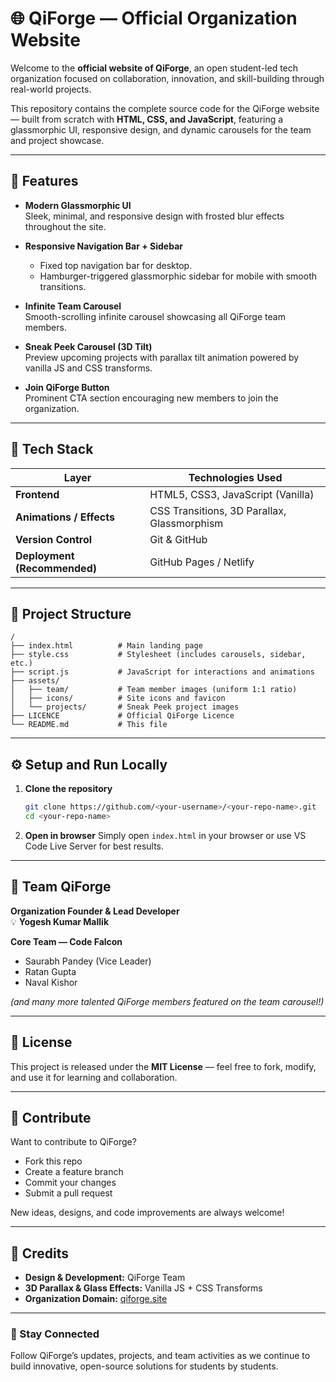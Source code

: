 # 🌐 QiForge — Official Organization Website

Welcome to the **official website of QiForge**, an open student-led tech organization focused on collaboration, innovation, and skill-building through real-world projects.

This repository contains the complete source code for the QiForge website — built from scratch with **HTML, CSS, and JavaScript**, featuring a glassmorphic UI, responsive design, and dynamic carousels for the team and project showcase.

---

## 🚀 Features

- **Modern Glassmorphic UI**  
  Sleek, minimal, and responsive design with frosted blur effects throughout the site.

- **Responsive Navigation Bar + Sidebar**  
  - Fixed top navigation bar for desktop.  
  - Hamburger-triggered glassmorphic sidebar for mobile with smooth transitions.

- **Infinite Team Carousel**  
  Smooth-scrolling infinite carousel showcasing all QiForge team members.

- **Sneak Peek Carousel (3D Tilt)**  
  Preview upcoming projects with parallax tilt animation powered by vanilla JS and CSS transforms.

- **Join QiForge Button**  
  Prominent CTA section encouraging new members to join the organization.

---

## 🧱 Tech Stack

| Layer | Technologies Used |
|-------|--------------------|
| **Frontend** | HTML5, CSS3, JavaScript (Vanilla) |
| **Animations / Effects** | CSS Transitions, 3D Parallax, Glassmorphism |
| **Version Control** | Git & GitHub |
| **Deployment (Recommended)** | GitHub Pages / Netlify |

---

## 📂 Project Structure

```
/
├── index.html          # Main landing page
├── style.css           # Stylesheet (includes carousels, sidebar, etc.)
├── script.js           # JavaScript for interactions and animations
├── assets/
│   ├── team/           # Team member images (uniform 1:1 ratio)
│   ├── icons/          # Site icons and favicon
│   └── projects/       # Sneak Peek project images
├── LICENCE             # Official QiForge Licence
└── README.md           # This file
```

---

## ⚙️ Setup and Run Locally

1. **Clone the repository**
   ```bash
   git clone https://github.com/<your-username>/<your-repo-name>.git
   cd <your-repo-name>
   ```

2. **Open in browser**
   Simply open `index.html` in your browser or use VS Code Live Server for best results.

---

## 👥 Team QiForge

**Organization Founder & Lead Developer**  
💡 **Yogesh Kumar Mallik**

**Core Team — Code Falcon**
- Saurabh Pandey (Vice Leader)  
- Ratan Gupta  
- Naval Kishor  

*(and many more talented QiForge members featured on the team carousel!)*

---

## 🧩 License

This project is released under the **MIT License** — feel free to fork, modify, and use it for learning and collaboration.

---

## 💬 Contribute

Want to contribute to QiForge?  
- Fork this repo  
- Create a feature branch  
- Commit your changes  
- Submit a pull request  

New ideas, designs, and code improvements are always welcome!

---

## 💜 Credits

- **Design & Development:** QiForge Team  
- **3D Parallax & Glass Effects:** Vanilla JS + CSS Transforms  
- **Organization Domain:** [qiforge.site](https://qiforge.site)  

---

### 🔗 Stay Connected
Follow QiForge’s updates, projects, and team activities as we continue to build innovative, open-source solutions for students by students.
